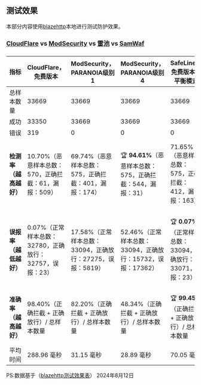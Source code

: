 ## 测试效果
本部分内容使用[blazehttp](https://github.com/chaitin/blazehttp)本地进行测试防护效果。

### [CloudFlare](https://www.cloudflare.com/) vs [ModSecurity](https://github.com/owasp-modsecurity/ModSecurity) vs [雷池](https://waf.chaitin.cn) vs [SamWaf](https://doc.samwaf.com)
### 
| 指标 | CloudFlare，免费版本 | ModSecurity，PARANOIA级别1 | ModSecurity，PARANOIA级别4 | SafeLine，免费版本，平衡模式 | SafeLine，免费版本，严格模式 | SamWaf |
| --- | --- | --- | --- | --- | --- | --- |
| 总样本数量 | 33669 | 33669 | 33669 | 33669 | 33669 | 33877 |
| 成功 | 33350 | 33669 | 33669 | 33669 | 33669 | 33877 |
| 错误 | 319 | 0 | 0 | 0 | 0 | 0 |
| **检测率（越高越好）** | 10.70%（恶意样本总数：570，正确拦截：61，漏报：509） | 69.74%（恶意样本总数：575，正确拦截：401，漏报：174） | 🏆 **94.61%**（恶意样本总数：575，正确拦截：544，漏报：31） | 71.65%（恶意样本总数：575，正确拦截：412，漏报：163） | 76.17%（恶意样本总数：575，正确拦截：438，漏报：137） | 28.27% (恶意样本总数：685，正确拦截：186，漏报：472) |
| **误报率（越低越好）** | 0.07%（正常样本总数：32780，正确放行：32757，误报：23） | 17.58%（正常样本总数：33094，正确放行：27275，误报：5819） | 52.46%（正常样本总数：33094，正确放行：15732，误报：17362） | 🏆 **0.07%**（正常样本总数：33094，正确放行：33071，误报：23） | 0.22%（正常样本总数：33094，正确放行：33021，误报：73） | 0.07%(正常样本总数：33219，正确放行：33197，误报：22) |
| **准确率（越高越好）** | 98.40%（正确拦截 + 正确放行）/ 总样本数量 | 82.20%（正确拦截 + 正确放行）/ 总样本数量 | 48.34%（正确拦截 + 正确放行）/ 总样本数量 | 🏆 **99.45%**（正确拦截 + 正确放行）/ 总样本数量 | 99.38%（正确拦截 + 正确放行）/ 总样本数量 | 98.54%（正确拦截 + 正确放行）/ 总样本数量 |
| 平均时间 | 288.96 毫秒 | 31.15 毫秒 | 28.89 毫秒 | 70.05 毫秒 | 64.34 毫秒 | 9.14 毫秒(本地) |

PS:数据基于（[blazehttp测试效果表](https://github.com/chaitin/blazehttp/blob/master/README.md#%E6%B5%8B%E8%AF%95%E6%95%88%E6%9E%9C)） 2024年8月12日
